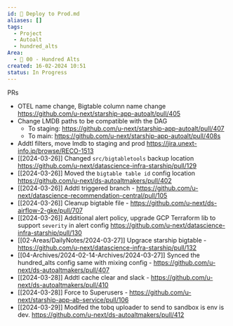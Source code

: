 ```yaml
---
id: 🎯 Deploy to Prod.md
aliases: []
tags:
  - Project
  - Autoalt
  - hundred_alts
Area:
  - 🕎 00 - Hundred Alts
created: 16-02-2024 10:51
status: In Progress
---
```

PRs
* OTEL name change, Bigtable column name change https://github.com/u-next/starship-app-autoalt/pull/405
* Change LMDB paths to be compatible with the DAG
	* To staging: https://github.com/u-next/starship-app-autoalt/pull/407
	* To main: https://github.com/u-next/starship-app-autoalt/pull/408s
* Addtl filters, move lmdb to staging and prod https://jira.unext-info.jp/browse/RECO-1513
*  [[2024-03-26]] Changed `src/bigtabletools` backup location https://github.com/u-next/datascience-infra-starship/pull/129
*  [[2024-03-26]] Moved the `bigtable table id` config location https://github.com/u-next/ds-autoaltmakers/pull/402
*  [[2024-03-26]] Addtl triggered branch - https://github.com/u-next/datascience-recommendation-central/pull/105
*  [[2024-03-26]] Cleanup bigtable file - https://github.com/u-next/ds-airflow-2-gke/pull/707
* [[2024-03-26]] Additional alert policy, upgrade GCP Terraform lib to support `severity` in alert config https://github.com/u-next/datascience-infra-starship/pull/130
* [[02-Areas/DailyNotes/2024-03-27]] Upgrace starship bigtable - https://github.com/u-next/datascience-infra-starship/pull/132
* [[04-Archives/2024-02-14-Archives/2024-03-27]] Synced the hundred_alts config same with mixing config - https://github.com/u-next/ds-autoaltmakers/pull/407
* [[2024-03-28]] Addtl cache clear and slack - https://github.com/u-next/ds-autoaltmakers/pull/410
* [[2024-03-28]] Force to Superusers - https://github.com/u-next/starship-app-ab-service/pull/106
* [[2024-03-29]]  Modifed the tobq uploader to send to sandbox is env is dev. https://github.com/u-next/ds-autoaltmakers/pull/412